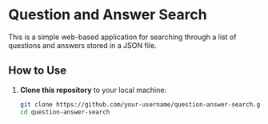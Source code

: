# Question and Answer Search

This is a simple web-based application for searching through a list of questions and answers stored in a JSON file.

## How to Use

1. **Clone this repository** to your local machine:
   ```sh
   git clone https://github.com/your-username/question-answer-search.git
   cd question-answer-search
